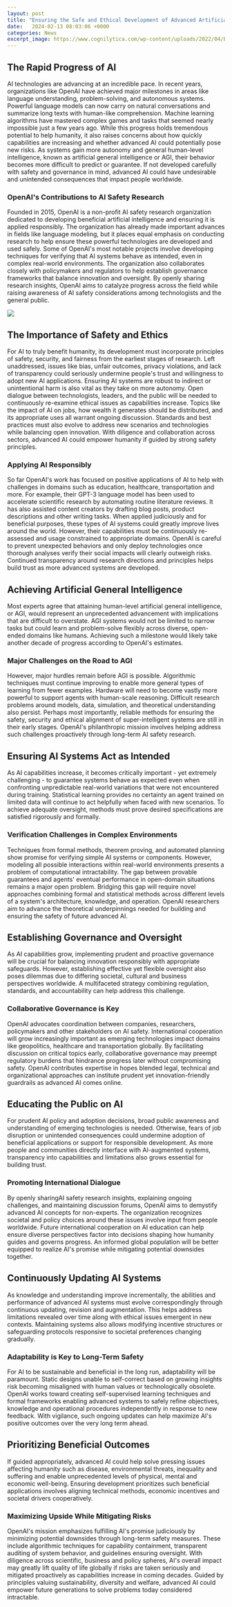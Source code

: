 ```yaml
---
layout: post
title: "Ensuring the Safe and Ethical Development of Advanced Artificial Intelligence"
date:   2024-02-13 08:03:06 +0000
categories: News
excerpt_image: https://www.cognilytica.com/wp-content/uploads/2022/04/Ethical-Responsible-AI-Overview-Diagram.png
---
```

## The Rapid Progress of AI
AI technologies are advancing at an incredible pace. In recent years, organizations like OpenAI have achieved major milestones in areas like language understanding, problem-solving, and autonomous systems. Powerful language models can now carry on natural conversations and summarize long texts with human-like comprehension. Machine learning algorithms have mastered complex games and tasks that seemed nearly impossible just a few years ago. 
While this progress holds tremendous potential to help humanity, it also raises concerns about how quickly capabilities are increasing and whether advanced AI could potentially pose new risks. As systems gain more autonomy and general human-level intelligence, known as artificial general intelligence or AGI, their behavior becomes more difficult to predict or guarantee. If not developed carefully with safety and governance in mind, advanced AI could have undesirable and unintended consequences that impact people worldwide.
### OpenAI's Contributions to AI Safety Research 
Founded in 2015, OpenAI is a non-profit AI safety research organization dedicated to developing beneficial artificial intelligence and ensuring it is applied responsibly. The organization has already made important advances in fields like language modeling, but it places equal emphasis on conducting research to help ensure these powerful technologies are developed and used safely.
Some of OpenAI's most notable projects involve developing techniques for verifying that AI systems behave as intended, even in complex real-world environments. The organization also collaborates closely with policymakers and regulators to help establish governance frameworks that balance innovation and oversight. By openly sharing research insights, OpenAI aims to catalyze progress across the field while raising awareness of AI safety considerations among technologists and the general public.

![](https://www.cognilytica.com/wp-content/uploads/2022/04/Ethical-Responsible-AI-Overview-Diagram.png)
## The Importance of Safety and Ethics
For AI to truly benefit humanity, its development must incorporate principles of safety, security, and fairness from the earliest stages of research. Left unaddressed, issues like bias, unfair outcomes, privacy violations, and lack of transparency could seriously undermine people's trust and willingness to adopt new AI applications. Ensuring AI systems are robust to indirect or unintentional harm is also vital as they take on more autonomy.
Open dialogue between technologists, leaders, and the public will be needed to continuously re-examine ethical issues as capabilities increase. Topics like the impact of AI on jobs, how wealth it generates should be distributed, and its appropriate uses all warrant ongoing discussion. Standards and best practices must also evolve to address new scenarios and technologies while balancing open innovation. With diligence and collaboration across sectors, advanced AI could empower humanity if guided by strong safety principles.
### Applying AI Responsibly 
So far OpenAI's work has focused on positive applications of AI to help with challenges in domains such as education, healthcare, transportation and more. For example, their GPT-3 language model has been used to accelerate scientific research by automating routine literature reviews. It has also assisted content creators by drafting blog posts, product descriptions and other writing tasks.
When applied judiciously and for beneficial purposes, these types of AI systems could greatly improve lives around the world. However, their capabilities must be continuously re-assessed and usage constrained to appropriate domains. OpenAI is careful to prevent unexpected behaviors and only deploy technologies once thorough analyses verify their social impacts will clearly outweigh risks. Continued transparency around research directions and principles helps build trust as more advanced systems are developed.
## Achieving Artificial General Intelligence 
Most experts agree that attaining human-level artificial general intelligence, or AGI, would represent an unprecedented advancement with implications that are difficult to overstate. AGI systems would not be limited to narrow tasks but could learn and problem-solve flexibly across diverse, open-ended domains like humans. Achieving such a milestone would likely take another decade of progress according to OpenAI's estimates.
### Major Challenges on the Road to AGI
However, major hurdles remain before AGI is possible. Algorithmic techniques must continue improving to enable more general types of learning from fewer examples. Hardware will need to become vastly more powerful to support agents with human-scale reasoning. Difficult research problems around models, data, simulation, and theoretical understanding also persist. Perhaps most importantly, reliable methods for ensuring the safety, security and ethical alignment of super-intelligent systems are still in their early stages. OpenAI's philanthropic mission involves helping address such challenges proactively through long-term AI safety research.
## Ensuring AI Systems Act as Intended
As AI capabilities increase, it becomes critically important - yet extremely challenging - to guarantee systems behave as expected even when confronting unpredictable real-world variations that were not encountered during training. Statistical learning provides no certainty an agent trained on limited data will continue to act helpfully when faced with new scenarios. To achieve adequate oversight, methods must prove desired specifications are satisfied rigorously and formally.
### Verification Challenges in Complex Environments
Techniques from formal methods, theorem proving, and automated planning show promise for verifying simple AI systems or components. However, modeling all possible interactions within real-world environments presents a problem of computational intractability. The gap between provable guarantees and agents' eventual performance in open-domain situations remains a major open problem. Bridging this gap will require novel approaches combining formal and statistical methods across different levels of a system's architecture, knowledge, and operation. OpenAI researchers aim to advance the theoretical underpinnings needed for building and ensuring the safety of future advanced AI.
## Establishing Governance and Oversight
As AI capabilities grow, implementing prudent and proactive governance will be crucial for balancing innovation responsibly with appropriate safeguards. However, establishing effective yet flexible oversight also poses dilemmas due to differing societal, cultural and business perspectives worldwide. A multifaceted strategy combining regulation, standards, and accountability can help address this challenge. 
### Collaborative Governance is Key
OpenAI advocates coordination between companies, researchers, policymakers and other stakeholders on AI safety. International cooperation will grow increasingly important as emerging technologies impact domains like geopolitics, healthcare and transportation globally. By facilitating discussion on critical topics early, collaborative governance may preempt regulatory burdens that hindrance progress later without compromising safety. OpenAI contributes expertise in hopes blended legal, technical and organizational approaches can institute prudent yet innovation-friendly guardrails as advanced AI comes online.
## Educating the Public on AI 
For prudent AI policy and adoption decisions, broad public awareness and understanding of emerging technologies is needed. Otherwise, fears of job disruption or unintended consequences could undermine adoption of beneficial applications or support for responsible development. As more people and communities directly interface with AI-augmented systems, transparency into capabilities and limitations also grows essential for building trust. 
### Promoting International Dialogue
By openly sharingAI safety research insights, explaining ongoing challenges, and maintaining discussion forums, OpenAI aims to demystify advanced AI concepts for non-experts. The organization recognizes societal and policy choices around these issues involve input from people worldwide. Future international cooperation on AI education can help ensure diverse perspectives factor into decisions shaping how humanity guides and governs progress. An informed global population will be better equipped to realize AI's promise while mitigating potential downsides together.
## Continuously Updating AI Systems
As knowledge and understanding improve incrementally, the abilities and performance of advanced AI systems must evolve correspondingly through continuous updating, revision and augmentation. This helps address limitations revealed over time along with ethical issues emergent in new contexts. Maintaining systems also allows modifying incentive structures or safeguarding protocols responsive to societal preferences changing gradually. 
### Adaptability is Key to Long-Term Safety 
For AI to be sustainable and beneficial in the long run, adaptability will be paramount. Static designs unable to self-correct based on growing insights risk becoming misaligned with human values or technologically obsolete. OpenAI works toward creating self-supervised learning techniques and formal frameworks enabling advanced systems to safely refine objectives, knowledge and operational procedures independently in response to new feedback. With vigilance, such ongoing updates can help maximize AI's positive outcomes over the very long term ahead.
## Prioritizing Beneficial Outcomes
If guided appropriately, advanced AI could help solve pressing issues affecting humanity such as disease, environmental threats, inequality and suffering and enable unprecedented levels of physical, mental and economic well-being. Ensuring development prioritizes such beneficial applications involves aligning technical methods, economic incentives and societal drivers cooperatively. 
### Maximizing Upside While Mitigating Risks
OpenAI's mission emphasizes fulfilling AI's promise judiciously by minimizing potential downsides through long-term safety measures. These include algorithmic techniques for capability containment, transparent auditing of system behavior, and guidelines ensuring oversight. With diligence across scientific, business and policy spheres, AI's overall impact may greatly lift quality of life globally if risks are taken seriously and mitigated proactively as capabilities increase in coming decades. Guided by principles valuing sustainability, diversity and welfare, advanced AI could empower future generations to solve problems today considered intractable.